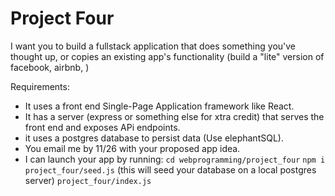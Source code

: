# Project Four

I want you to build a fullstack application that does something you've thought up, or copies an existing app's functionality (build a "lite" version of facebook, airbnb, )

Requirements:

- It uses a front end Single-Page Application framework like React.
- It has a server (express or something else for xtra credit) that serves the front end and exposes APi endpoints.
- it uses a postgres database to persist data (Use elephantSQL).
- You email me by 11/26 with your proposed app idea.
- I can launch your app by running: 
	`cd webprogramming/project_four`
	`npm i`
	`project_four/seed.js` (this will seed your database on a local postgres server)
	`project_four/index.js`
